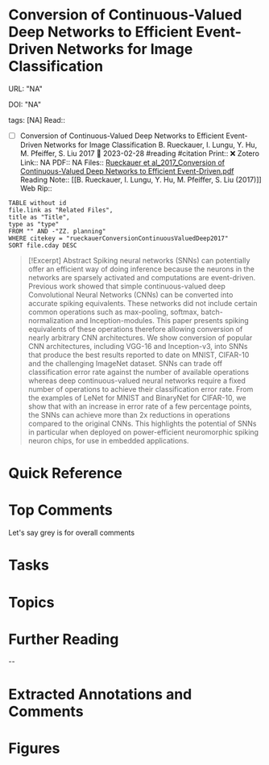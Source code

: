 

# Conversion of Continuous-Valued Deep Networks to Efficient Event-Driven Networks for Image Classification

URL: "NA"

DOI: "NA"

tags: [NA]
Read:: 
- [ ] Conversion of Continuous-Valued Deep Networks to Efficient Event-Driven Networks for Image Classification B. Rueckauer, I. Lungu, Y. Hu, M. Pfeiffer, S. Liu 2017 🛫 2023-02-28 #reading #citation
Print::  ❌
Zotero Link:: NA
PDF:: NA
Files:: [Rueckauer et al_2017_Conversion of Continuous-Valued Deep Networks to Efficient Event-Driven.pdf](file:///C:%5CUsers%5Cmichaelt%5CInsync%5Cm@tarlton.info%5CGoogle%20Drive%5C06.%20Zotero%5Cstorage_new%5CFrontiers%20in%20Neuroscience_2017%5CRueckauer%20et%20al_2017_Conversion%20of%20Continuous-Valued%20Deep%20Networks%20to%20Efficient%20Event-Driven.pdf)
Reading Note:: [[B. Rueckauer, I. Lungu, Y. Hu, M. Pfeiffer, S. Liu (2017)]]
Web Rip:: 

```dataview
TABLE without id
file.link as "Related Files",
title as "Title",
type as "type"
FROM "" AND -"ZZ. planning"
WHERE citekey = "rueckauerConversionContinuousValuedDeep2017" 
SORT file.cday DESC
```


> [!Excerpt] Abstract
> Spiking neural networks (SNNs) can potentially offer an efficient way of doing inference because the neurons in the networks are sparsely activated and computations are event-driven. Previous work showed that simple continuous-valued deep Convolutional Neural Networks (CNNs) can be converted into accurate spiking equivalents. These networks did not include certain common operations such as max-pooling, softmax, batch-normalization and Inception-modules. This paper presents spiking equivalents of these operations therefore allowing conversion of nearly arbitrary CNN architectures. We show conversion of popular CNN architectures, including VGG-16 and Inception-v3, into SNNs that produce the best results reported to date on MNIST, CIFAR-10 and the challenging ImageNet dataset. SNNs can trade off classification error rate against the number of available operations whereas deep continuous-valued neural networks require a fixed number of operations to achieve their classification error rate. From the examples of LeNet for MNIST and BinaryNet for CIFAR-10, we show that with an increase in error rate of a few percentage points, the SNNs can achieve more than 2x reductions in operations compared to the original CNNs. This highlights the potential of SNNs in particular when deployed on power-efficient neuromorphic spiking neuron chips, for use in embedded applications.


# Quick Reference

# Top Comments

Let's say grey is for overall comments

# Tasks

# Topics


# Further Reading 
 

--
# Extracted Annotations and Comments


# Figures